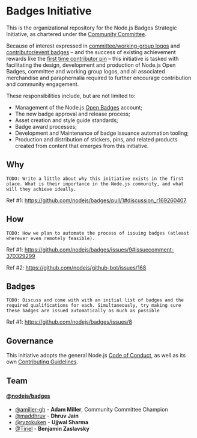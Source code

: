 # Badges Initiative

This is the organizational repository for the Node.js Badges Strategic Initiative, as chartered under the [Community Committee].

Because of interest expressed in [committee/working-group logos](https://github.com/nodejs/build/issues/529) and [contributor/event badges](https://github.com/nodejs/community-committee/issues/212#issuecomment-366805114) – and the success of existing achievement rewards like the [first time contributor pin](http://pbs.twimg.com/media/DN9YuC-XkAE4WSi.jpg) – this initiative is tasked with facilitating the design, development and production of Node.js Open Badges, committee and working group logos, and all associated merchandise and paraphernalia required to further encourage contribution and community engagement.

These responsibilities include, but are not limited to:
 - Management of the Node.js [Open Badges] account;
 - The new badge approval and release process;
 - Asset creation and style guide standards;
 - Badge award processes;
 - Development and Maintenance of badge issuance automation tooling;
 - Production and distribution of stickers, pins, and related products created from content that emerges from this initiative.

## Why

`TODO: Write a little about why this initiative exists in the first place. What is their importance in the Node.js community, and what will they achieve ideally.`

Ref #1: https://github.com/nodejs/badges/pull/1#discussion_r169260407

## How

`TODO: How we plan to automate the process of issuing badges (atleast wherever even remotely feasible).`

Ref #1: https://github.com/nodejs/badges/issues/9#issuecomment-370329299

Ref #2: https://github.com/nodejs/github-bot/issues/168

## Badges

`TODO: Discuss and come with with an initial list of badges and the required qualifications for each. Simultaneously, try making sure these badges are issued automatically as much as possible`

Ref #1: https://github.com/nodejs/badges/issues/8

## Governance
This initiative adopts the general Node.js [Code of Conduct], as well as its own
[Contributing Guidelines].

## Team
#### [@nodejs/badges](https://github.com/orgs/nodejs/teams/badges)
- [@amiller-gh](https://github.com/amiller-gh) - **Adam Miller**, Community Committee Champion
- [@maddhruv](https://github.com/maddhruv) - **Dhruv Jain**
- [@ryzokuken](https://github.com/ryzokuken) - **Ujjwal Sharma**
- [@Tiriel](https://github.com/Tiriel) - **Benjamin Zaslavsky**

[Community Committee]: https://github.com/nodejs/community-committee
[Open Badges]: https://openbadges.org/get-started/
[Code of Conduct]: https://github.com/nodejs/admin/blob/master/CODE_OF_CONDUCT.md
[Contributing Guidelines]: ./CONTRIBUTING.md
